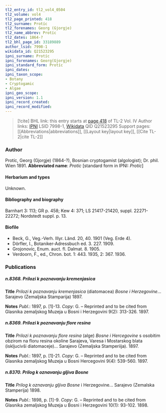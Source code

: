 ```yaml
---
tl2_entry_id: tl2_vol4_0504
tl2_volume: vol4
tl2_page_printed: 418
tl2_surname: Protíc
tl2_forenames: Georg (Gjorgje)
tl2_name_abbrev: Protíc
tl2_dates: 1864-?
tl2_bhl_page_id: 33189889
author_lsid: 7998-1
wikidata_id: Q21523295
ipni_surname: Protíc
ipni_forenames: Georg(Gjorgje)
ipni_standard_form: Protíc
ipni_dates: 
ipni_taxon_scope: 
- Botany
- Cryptogamic
- Algae
ipni_geo_scope: 
ipni_version: 1.1
ipni_record_created: 
ipni_record_modified:
---
```


> [!cite] BHL link: this entry starts at [page 418](https://www.biodiversitylibrary.org/page/33189889) of TL-2 Vol. IV
> Author links: [IPNI](https://www.ipni.org/a/7998-1) LSID 7998-1, [Wikidata](https://www.wikidata.org/wiki/Q21523295) QID Q21523295
> Support pages: [[Abbreviations|abbreviations]], [[Layout key|layout key]], [[Cite TL-2|cite TL-2]]

### Author

Protíc, Georg (Gjorgje) (1864-?), Bosnian cryptogamist (algologist); Dr. phil. Wien 1891. 
**Abbreviated name**: *Protíc* \[standard form in IPNI: *Protíc*\]

#### Herbarium and types

Unknown.

#### Bibliography and biography

Barnhart 3: 113; GR p. 458; Kew 4: 371; LS 21417-21420, suppl. 22271-22272; Nordstedt suppl. p. 13.

#### Biofile

- Beck, G., Veg.-Verh. Illyr. Länd. 20, 40. 1901 (Veg. Erde 4).
- Dörfler, I., Botaniker-Adressbuch ed. 3. 227. 1909.
- Grojonovic, Enum. auct. fl. Dalmat. 8. 1905.
- Verdoorn, F., ed., Chron. bot. 1: 443. 1935, 2: 367. 1936.

### Publications

##### n.8368. Prilozi k poznavanju kremenjasica

**Title**
*Prilozi k poznavanju kremenjasica* (diatomacea) *Bosne i Herzegovine*... Sarajevo (Zemaljska Stamparija) 1897.

**Notes**
*Publ*.: 1897, p. \[1\]-13. *Copy*: G. – Reprinted and to be cited from Glasnika zemaljskog Muzeja u Bosni i Herzegovini 9(2): 313-326. 1897.

##### n.8369. Prilozi k poznavanju flore resina

**Title**
*Prilozi k poznavanju flore resina* (alge) *Bosne i Hercegovine* s osobitim obzirom na floru resina okoline Sarajeva, Varesa i Mostarskog blata (iskljucivši diatomaceje)... Sarajevo (Zemaljska Stamperiija). 1897.

**Notes**
*Publ*.: 1897, p. \[1\]-21. *Copy*: G. – Reprinted and to be cited from Glasnika zemaljskog Muzeja u Bosni Hercegovini 9(4): 539-560. 1897.

##### n.8370. Prilog k oznavanju gljiva Bosne

**Title**
*Prilog k oznavanju gljiva Bosne* i Herzegovine... Sarajevo (Zemalska Stamperija) 1898.

**Notes**
*Publ*.: 1898, p. \[1\]-9. *Copy*: G. – Reprinted and to be cited from Glasnika zemaljskog Muzeja u Bosni i Herzegovini 10(1): 93-102. 1898.

